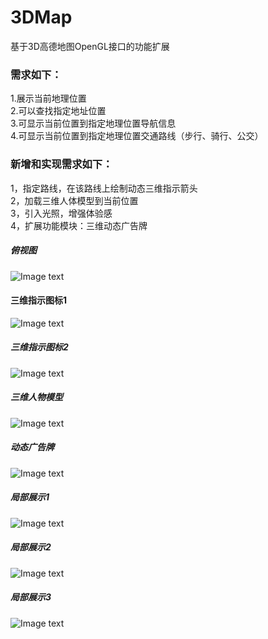 # 3DMap
基于3D高德地图OpenGL接口的功能扩展

### 需求如下：
1.展示当前地理位置  
2.可以查找指定地址位置  
3.可显示当前位置到指定地理位置导航信息  
4.可显示当前位置到指定地理位置交通路线（步行、骑行、公交） 

### 新增和实现需求如下：
1，指定路线，在该路线上绘制动态三维指示箭头  
2，加载三维人体模型到当前位置  
3，引入光照，增强体验感  
4，扩展功能模块：三维动态广告牌  

##### 俯视图
![Image text](https://github.com/ProEthan/3DMap/blob/master/image_folder/main.png)
#### 三维指示图标1
![Image text](https://github.com/ProEthan/3DMap/blob/master/image_folder/arrow1.png)
##### 三维指示图标2
![Image text](https://github.com/ProEthan/3DMap/blob/master/image_folder/arrow2.png)
##### 三维人物模型
![Image text](https://github.com/ProEthan/3DMap/blob/master/image_folder/man.png)
##### 动态广告牌
![Image text](https://github.com/ProEthan/3DMap/blob/master/image_folder/cube.png)
##### 局部展示1
![Image text](https://github.com/ProEthan/3DMap/blob/master/image_folder/jubu1.png)
##### 局部展示2
![Image text](https://github.com/ProEthan/3DMap/blob/master/image_folder/jubu2.png)
##### 局部展示3
![Image text](https://github.com/ProEthan/3DMap/blob/master/image_folder/jubu3.png)
